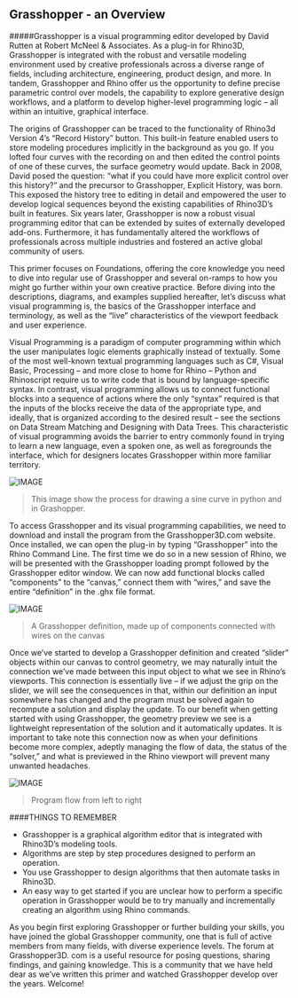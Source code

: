 ## Grasshopper - an Overview

#####Grasshopper is a visual programming editor developed by David Rutten at Robert McNeel & Associates. As a plug-in for Rhino3D, Grasshopper is integrated with the robust and versatile modeling environment used by creative professionals across a diverse range of fields, including architecture, engineering, product design, and more. In tandem, Grasshopper and Rhino offer us the opportunity to define precise parametric control over models, the capability to explore generative design workflows, and a platform to develop higher-level programming logic – all within an intuitive, graphical interface.

The origins of Grasshopper can be traced to the functionality of Rhino3d
Version 4’s “Record History” button. This built-in feature enabled users to
store modeling procedures implicitly in the background as you go. If you lofted
four curves with the recording on and then edited the control points of one of
these curves, the surface geometry would update. Back in 2008, David posed
the question: “what if you could have more explicit control over this history?”
and the precursor to Grasshopper, Explicit History, was born. This exposed
the history tree to editing in detail and empowered the user to develop logical
sequences beyond the existing capabilities of Rhino3D’s built in features. Six
years later, Grasshopper is now a robust visual programming editor that can
be extended by suites of externally developed add-ons. Furthermore, it has
fundamentally altered the workflows of professionals across multiple industries
and fostered an active global community of users.

This primer focuses on Foundations, offering the core knowledge you need
to dive into regular use of Grasshopper and several on-ramps to how you
might go further within your own creative practice. Before diving into the
descriptions, diagrams, and examples supplied hereafter, let’s discuss what visual
programming is, the basics of the Grasshopper interface and terminology, as well
as the “live” characteristics of the viewport feedback and user experience.

Visual Programming is a paradigm of computer programming within which
the user manipulates logic elements graphically instead of textually. Some of
the most well-known textual programming languages such as C#, Visual Basic,
Processing – and more close to home for Rhino – Python and Rhinoscript require
us to write code that is bound by language-specific syntax. In contrast, visual
programming allows us to connect functional blocks into a sequence of actions
where the only “syntax” required is that the inputs of the blocks receive the data
of the appropriate type, and ideally, that is organized according to the desired
result – see the sections on Data Stream Matching and Designing with Data
Trees. This characteristic of visual programming avoids the barrier to entry
commonly found in trying to learn a new language, even a spoken one, as well as
foregrounds the interface, which for designers locates Grasshopper within more
familiar territory.

![IMAGE](images/python-and-gh-sine.png)
>This image show the process for drawing a sine curve in python and in Grashopper.

To access Grasshopper and its visual programming capabilities, we need to
download and install the program from the Grasshopper3D.com website.
Once installed, we can open the plug-in by typing “Grasshopper” into the Rhino
Command Line. The first time we do so in a new session of Rhino, we will be
presented with the Grasshopper loading prompt followed by the Grasshopper
editor window. We can now add functional blocks called “components” to the
“canvas,” connect them with “wires,” and save the entire “definition” in the .ghx
file format.

![IMAGE](images/gh-definition.png)
>A Grasshopper definition, made up of components connected with wires on the canvas

Once we’ve started to develop a Grasshopper definition and created “slider”
objects within our canvas to control geometry, we may naturally intuit the
connection we’ve made between this input object to what we see in Rhino’s
viewports. This connection is essentially live – if we adjust the grip on the slider,
we will see the consequences in that, within our definition an input somewhere
has changed and the program must be solved again to recompute a solution and
display the update. To our benefit when getting started with using Grasshopper,
the geometry preview we see is a lightweight representation of the solution
and it automatically updates. It is important to take note this connection now
as when your definitions become more complex, adeptly managing the flow of
data, the status of the “solver,” and what is previewed in the Rhino viewport will
prevent many unwanted headaches.

![IMAGE](images/flow.png)
>Program flow from left to right

####THINGS TO REMEMBER
* Grasshopper is a graphical algorithm editor that is integrated with
Rhino3D’s modeling tools.
* Algorithms are step by step procedures designed to perform an operation.
* You use Grasshopper to design algorithms that then automate tasks in
Rhino3D.
* An easy way to get started if you are unclear how to perform a specific
operation in Grasshopper would be to try manually and incrementally
creating an algorithm using Rhino commands.

As you begin first exploring Grasshopper or further building your skills, you have
joined the global Grasshopper community, one that is full of active members
from many fields, with diverse experience levels. The forum at Grasshopper3D.
com is a useful resource for posing questions, sharing findings, and gaining
knowledge. This is a community that we have held dear as we’ve written this
primer and watched Grasshopper develop over the years. Welcome!